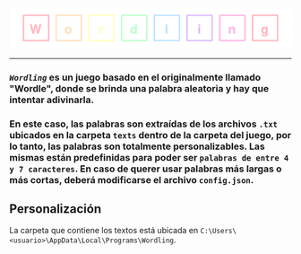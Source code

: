 ![Wordling](wordling.png)

---

### _**`Wordling`**_ es un juego basado en el originalmente llamado "Wordle", donde se brinda una palabra aleatoria y hay que intentar adivinarla.

### En este caso, las palabras son extraídas de los archivos `.txt` ubicados en la carpeta `texts` dentro de la carpeta del juego, por lo tanto, las palabras son totalmente personalizables. Las mismas están predefinidas para poder ser `palabras de entre 4 y 7 caracteres`. En caso de querer usar palabras más largas o más cortas, deberá modificarse el archivo `config.json`.

## Personalización

La carpeta que contiene los textos está ubicada en `C:\Users\<usuario>\AppData\Local\Programs\Wordling`.
